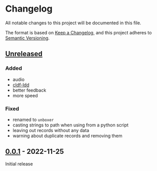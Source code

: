 # Changelog
All notable changes to this project will be documented in this file.

The format is based on [Keep a Changelog](https://keepachangelog.com/en/1.0.0/),
and this project adheres to [Semantic Versioning](https://semver.org/spec/v2.0.0.html).

## [Unreleased]

### Added
* audio
* [cldf-ldd](https://pypi.org/project/cldf-ldd)
* better feedback
* more speed

### Fixed
* renamed to `unboxer`
* casting strings to path when using from a python script
* leaving out records without any data
* warning about duplicate records and removing them

## [0.0.1] - 2022-11-25

Initial release

[Unreleased]: https://github.com/fmatter/unboxer/compare/v0.0.1...HEAD
[0.0.1]: https://github.com/fmatter/unboxer/compare/v0.0.1...v0.0.1